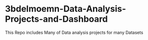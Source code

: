 # 3bdelmoemn-Data-Analysis-Projects-and-Dashboard
This Repo includes Many of  Data analysis  projects for many Datasets  
